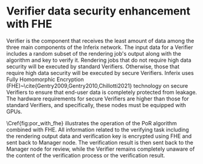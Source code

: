 # Verifier data security enhancement with FHE

Verifier is the component that receives the least amount of data among the three main components of the Inferix network. The input data for a Verifier includes a random subset of the rendering job's output along with the algorithm and key to verify it. Rendering jobs that do not require high data security will be executed by standard Verifiers. Otherwise, those that require high data security will be executed by secure Verifiers. Inferix uses Fully Homomorphic Encryption (FHE)~\cite{Gentry2009,Gentry2010,Chillotti2021} technology on secure Verifiers to ensure that end-user data is completely protected from leakage. The hardware requirements for secure Verifiers are higher than those for standard Verifiers, and specifically, these nodes must be equipped with GPUs.

\Cref{fig:por_with_fhe} illustrates the operation of the PoR algorithm combined with FHE. All information related to the verifying task including the rendering output data and verification key is encrypted using FHE and sent back to Manager node. The verification result is then sent back to the Manager node for review, while the Verifier remains completely unaware of the content of the verification process or the verification result.